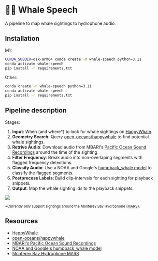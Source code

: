 # 📣🐋 Whale Speech 
A pipeline to map whale sightings to hydrophone audio.
## Installation
M1:
```bash
CONDA_SUBDIR=osx-arm64 conda create -n whale-speech python=3.11
conda activate whale-speech
pip install -r requirements.txt
```


Other:
```bash
conda create -n whale-speech python=3.11
conda activate whale-speech
pip install -r requirements.txt
```

## Pipeline description

Stages:
1. **Input**: When (and where*) to look for whale sightings on [HappyWhale](https://happywhale.com/).
2. **Geometry Search**: Query [open-oceans/happywhale](https://github.com/open-oceans/happywhale) to find potential whale sightings. 
3. **Retrive Audio**: Download audio from MBARI's [Pacific Ocean Sound Recordings](https://registry.opendata.aws/pacific-sound/) around the time of the sighting. 
4. **Filter Frequency**: Break audio into non-overlaping segments with flagged frequency detections. 
5. **Classify Audio**: Use a NOAA and Google's [humpback_whale model](https://tfhub.dev/google/humpback_whale/1) to classify the flagged segments.
6. **Postprocess Labels**: Build clip-intervals for each sighting for playback snippets.
7. **Output**: Map the whale sighting ids to the playback snippets.


<!-- Light mode -->
[![](https://mermaid.ink/img/pako:eNpVkctOwzAQRX_FmhVIadWm7yyQ-i4SCERZ0XThOpPEkhMXP4BQ9d9xE4PobOw7Ptcz9pyAyQQhglTIT5ZTZcjrIi6Ji-kupVFKW4wKLBOqyH15tEbvSat1R2Y3zWEm5AHJGmWBRlVki1Sx_NZfUJNzTxZWc0ZeHMY_kExtwqXnZg3XiHktlt6UcmFQkZVfFL5bLFnljcuaXXn2YIXQWCGZC6o1T6urIquaXXvW0Iw8S22OSjLUmjzQAwrt0XWNbna_LeicPFnj3r7_3--GXBQEUKAqKE_cH54umRhMjgXGELltgim1wsQQl2eHUmvktioZREZZDEBJm-XgqrjGA7DHhBpccJopWvxlj7R8k_JKQ3SCL4h6nbDdHYfd8XAwmfTD3rAXQAVR5xzAd-3otCdNjMJBOBj1x6MAMOFGqsdm6PXszz-lFp4w?type=png)](https://mermaid.live/edit#pako:eNpVkctOwzAQRX_FmhVIadWm7yyQ-i4SCERZ0XThOpPEkhMXP4BQ9d9xE4PobOw7Ptcz9pyAyQQhglTIT5ZTZcjrIi6Ji-kupVFKW4wKLBOqyH15tEbvSat1R2Y3zWEm5AHJGmWBRlVki1Sx_NZfUJNzTxZWc0ZeHMY_kExtwqXnZg3XiHktlt6UcmFQkZVfFL5bLFnljcuaXXn2YIXQWCGZC6o1T6urIquaXXvW0Iw8S22OSjLUmjzQAwrt0XWNbna_LeicPFnj3r7_3--GXBQEUKAqKE_cH54umRhMjgXGELltgim1wsQQl2eHUmvktioZREZZDEBJm-XgqrjGA7DHhBpccJopWvxlj7R8k_JKQ3SCL4h6nbDdHYfd8XAwmfTD3rAXQAVR5xzAd-3otCdNjMJBOBj1x6MAMOFGqsdm6PXszz-lFp4w)

<!-- Dark mode -->
<!-- [![](https://mermaid.ink/img/pako:eNpVkNtOwzAMhl8l8lWRumnrzrlA2qkbEhKIcQXdRUjdNaJNSg5AmfbuZF2FmK_8-_ud2D4CVykChaxQXzxn2pLnVSKJj_lrxmjGOpwVKFOmyZ2snDV70unckkWwQVWi1TXZIdM8v2mbGroMnjwSn0jmLhWqZYsLu4hlI9ZBLAqLmsQaPxxKXrfedYPjYFkwY0RWXz0UN3ATPCpjK604GkPu2RsWpjVsGsO2XSATJicPzvrp9_8n2Z4FhFCiLplI_RGO50oCNscSE6A-9Xu_J5DIk_cxZ9Wulhyo1Q5D0ModcvA_FMYrV6XM4kqwg2blX7Vi8kWpKw30CN9AB72o259G_el4NJsNo8F4EEINtHcK4afp6HVnl5hEo2g0GU4np1-Ax4B-?type=png)](https://mermaid.live/edit#pako:eNpVkNtOwzAMhl8l8lWRumnrzrlA2qkbEhKIcQXdRUjdNaJNSg5AmfbuZF2FmK_8-_ud2D4CVykChaxQXzxn2pLnVSKJj_lrxmjGOpwVKFOmyZ2snDV70unckkWwQVWi1TXZIdM8v2mbGroMnjwSn0jmLhWqZYsLu4hlI9ZBLAqLmsQaPxxKXrfedYPjYFkwY0RWXz0UN3ATPCpjK604GkPu2RsWpjVsGsO2XSATJicPzvrp9_8n2Z4FhFCiLplI_RGO50oCNscSE6A-9Xu_J5DIk_cxZ9Wulhyo1Q5D0ModcvA_FMYrV6XM4kqwg2blX7Vi8kWpKw30CN9AB72o259G_el4NJsNo8F4EEINtHcK4afp6HVnl5hEo2g0GU4np1-Ax4B-) -->




<sub>
*Currently only support sightings around the Monterey Bay Hydrophone (<a href="https://www.mbari.org/technology/monterey-accelerated-research-system-mars/">MARS</a>).
</sub>

## Resources 
- [HappyWhale](https://happywhale.com/)
- [open-oceans/happywhale](https://github.com/open-oceans/happywhale)
- [MBARI's Pacific Ocean Sound Recordings](https://registry.opendata.aws/pacific-sound/)
- [NOAA and Google's humpback_whale model](https://tfhub.dev/google/humpback_whale/1)
- [Monterey Bay Hydrophone MARS](https://www.mbari.org/technology/monterey-accelerated-research-system-mars/)
